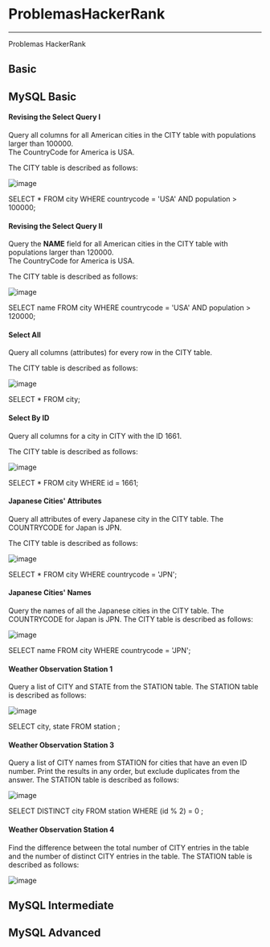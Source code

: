 # ProblemasHackerRank

---

Problemas HackerRank

## Basic


## MySQL Basic

#### Revising the Select Query I
Query all columns for all American cities in the CITY table with populations larger than 100000.  
The CountryCode for America is USA.

The CITY table is described as follows:

![image](https://user-images.githubusercontent.com/47682546/178920595-f0bcf084-18a4-4b12-9079-c3281f1f4352.png)

SELECT *
FROM city
WHERE countrycode = 'USA'
    AND population > 100000;


#### Revising the Select Query II

Query the **NAME** field for all American cities in the CITY table with populations larger than 120000.  
The CountryCode for America is USA.

The CITY table is described as follows:

![image](https://user-images.githubusercontent.com/47682546/178920595-f0bcf084-18a4-4b12-9079-c3281f1f4352.png)

SELECT name
FROM city
WHERE countrycode = 'USA'
    AND population > 120000;
    
#### Select All

Query all columns (attributes) for every row in the CITY table.

The CITY table is described as follows:

![image](https://user-images.githubusercontent.com/47682546/178920595-f0bcf084-18a4-4b12-9079-c3281f1f4352.png)

SELECT * 
FROM city;

#### Select By ID

Query all columns for a city in CITY with the ID 1661.

The CITY table is described as follows:

![image](https://user-images.githubusercontent.com/47682546/178920595-f0bcf084-18a4-4b12-9079-c3281f1f4352.png)

SELECT *
FROM city
WHERE id = 1661;

#### Japanese Cities' Attributes

Query all attributes of every Japanese city in the CITY table. The COUNTRYCODE for Japan is JPN.

The CITY table is described as follows:

![image](https://user-images.githubusercontent.com/47682546/178920595-f0bcf084-18a4-4b12-9079-c3281f1f4352.png)

SELECT *
FROM city
WHERE countrycode = 'JPN';

#### Japanese Cities' Names

Query the names of all the Japanese cities in the CITY table. The COUNTRYCODE for Japan is JPN.
The CITY table is described as follows:

![image](https://user-images.githubusercontent.com/47682546/178920595-f0bcf084-18a4-4b12-9079-c3281f1f4352.png)

SELECT name
FROM city
WHERE countrycode = 'JPN';

#### Weather Observation Station 1

Query a list of CITY and STATE from the STATION table.
The STATION table is described as follows:
 
![image](https://user-images.githubusercontent.com/47682546/178924038-6b808f2b-0b16-45a9-b04a-f92488472687.png)

SELECT city, state
FROM station ;

#### Weather Observation Station 3

Query a list of CITY names from STATION for cities that have an even ID number. Print the results in any order, but exclude duplicates
from the answer.
The STATION table is described as follows:

![image](https://user-images.githubusercontent.com/47682546/178924038-6b808f2b-0b16-45a9-b04a-f92488472687.png)

SELECT DISTINCT city
FROM station
WHERE (id % 2) = 0 ;

#### Weather Observation Station 4

Find the difference between the total number of CITY entries in the table and the number of distinct CITY entries in the table.
The STATION table is described as follows:

![image](https://user-images.githubusercontent.com/47682546/178924038-6b808f2b-0b16-45a9-b04a-f92488472687.png)


    
## MySQL Intermediate


## MySQL Advanced

